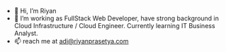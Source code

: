 - 👋 Hi, I’m Riyan 
- 👀 I’m working as FullStack Web Developer, have strong background in Cloud Infrastructure / Cloud Engineer. Currently learning IT Business Analyst.
- 📫 reach me at adi@riyanprasetya.com
<!---
its-riyan/its-riyan is a ✨ special ✨ repository because its `README.md` (this file) appears on your GitHub profile.
You can click the Preview link to take a look at your changes.
--->
